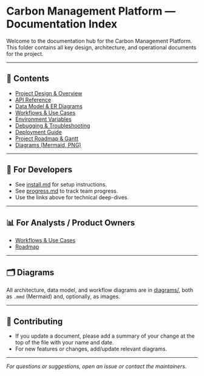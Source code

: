 # Carbon Management Platform — Documentation Index

Welcome to the documentation hub for the Carbon Management Platform.  
This folder contains all key design, architecture, and operational documents for the project.

---

## 📕 Contents

- [Project Design & Overview](./design.md)
- [API Reference](./api.md)
- [Data Model & ER Diagrams](./data-model.md)
- [Workflows & Use Cases](./workflows.md)
- [Environment Variables](./env.md)
- [Debugging & Troubleshooting](./debug.md)
- [Deployment Guide](./deployment.md)
- [Project Roadmap & Gantt](./roadmap.md)
- [Diagrams (Mermaid, PNG)](./diagrams/)

---

## 🚦 For Developers

- See [install.md](../install.md) for setup instructions.
- See [progress.md](../progress.md) to track team progress.
- Use the links above for technical deep-dives.

---

## 📊 For Analysts / Product Owners

- [Workflows & Use Cases](./workflows.md)
- [Roadmap](./roadmap.md)

---

## 🗂️ Diagrams

All architecture, data model, and workflow diagrams are in [diagrams/](./diagrams/), both as `.mmd` (Mermaid) and, optionally, as images.

---

## 🤝 Contributing

- If you update a document, please add a summary of your change at the top of the file with your name and date.
- For new features or changes, add/update relevant diagrams.

---

*For questions or suggestions, open an issue or contact the maintainers.*